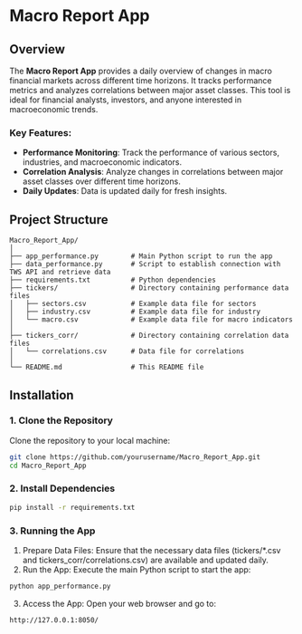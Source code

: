 # Macro Report App

## Overview

The **Macro Report App** provides a daily overview of changes in macro financial markets across different time horizons. It tracks performance metrics and analyzes correlations between major asset classes. This tool is ideal for financial analysts, investors, and anyone interested in macroeconomic trends.

### Key Features:
- **Performance Monitoring**: Track the performance of various sectors, industries, and macroeconomic indicators.
- **Correlation Analysis**: Analyze changes in correlations between major asset classes over different time horizons.
- **Daily Updates**: Data is updated daily for fresh insights.

## Project Structure

```plaintext
Macro_Report_App/
│
├── app_performance.py        # Main Python script to run the app
├── data_performance.py       # Script to establish connection with TWS API and retrieve data
├── requirements.txt          # Python dependencies
├── tickers/                  # Directory containing performance data files
│   ├── sectors.csv           # Example data file for sectors
│   ├── industry.csv          # Example data file for industry
│   └── macro.csv             # Example data file for macro indicators
│
├── tickers_corr/             # Directory containing correlation data files
│   └── correlations.csv      # Data file for correlations
│
└── README.md                 # This README file
```

## Installation

### 1. Clone the Repository

Clone the repository to your local machine:

```bash
git clone https://github.com/yourusername/Macro_Report_App.git
cd Macro_Report_App
```

### 2. Install Dependencies
```bash
pip install -r requirements.txt
```

### 3. Running the App
1. Prepare Data Files: Ensure that the necessary data files (tickers/*.csv and tickers_corr/correlations.csv) are available and updated daily.
2. Run the App: Execute the main Python script to start the app:
```bash
python app_performance.py
```
3. Access the App: Open your web browser and go to:
```arduino
http://127.0.0.1:8050/
```



